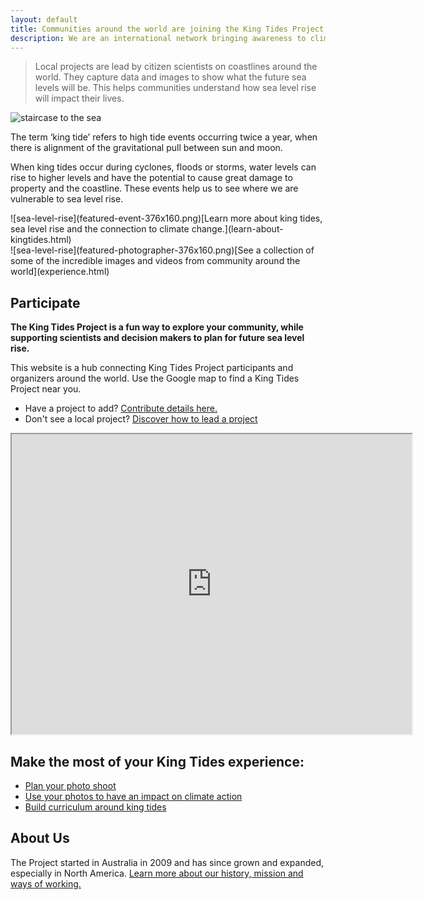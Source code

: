 ```yaml
---
layout: default
title: Communities around the world are joining the King Tides Project.
description: We are an international network bringing awareness to climate change and the impact of sea level rise.
---
```


> Local projects are lead by citizen scientists on coastlines around the world. They capture data and images to show what the future sea levels will be. This helps communities
understand how sea level rise will impact their lives.

![staircase to the sea](http://kingtides.net/wp-content/uploads/2011/09/staircase_to_the_sea.jpg)

The term ‘king tide’ refers to high tide events occurring twice a year, when there is alignment of the gravitational pull between sun and moon.

When king tides occur during cyclones, floods or storms, water levels can rise to higher levels and have the potential to cause great damage to property and the coastline. These events help us to see where we are vulnerable to sea level rise.

<div class="grid">
  <div class="grid-item">![sea-level-rise](featured-event-376x160.png)[Learn more about king tides, sea level rise and the connection to climate change.](learn-about-kingtides.html)</div>
  <div class="grid-item">![sea-level-rise](featured-photographer-376x160.png)[See a collection of some of the incredible images and videos from community around the world](experience.html)</div>
</div>

## Participate

**The King Tides Project is a fun way to explore your community, while supporting scientists and decision makers to plan for future sea level rise.**

This website is a hub connecting King Tides Project participants and organizers around the world. Use the Google map to find a King Tides Project near you. 

- Have a project to add? [Contribute details here.](participate/#)
- Don't see a local project? [Discover how to lead a project](lead)

<iframe src="https://www.google.com/maps/d/embed?mid=1o2U1HoaT9Lgi4qowx2ujf2sqBaw" width="640" height="480"></iframe>

## Make the most of your King Tides experience:

- [Plan your photo shoot](plan-your-shoot)
- [Use your photos to have an impact on climate action](share-photos)
- [Build curriculum around king tides](curriculum)

## About Us

The Project started in Australia in 2009 and has since grown and expanded, especially in North America. [Learn more about our history, mission and ways of working.](about)
